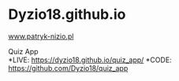 # Dyzio18.github.io 
www.patryk-nizio.pl

Quiz App  
*LIVE: https://dyzio18.github.io/quiz_app/
*CODE: https://github.com/Dyzio18/quiz_app
